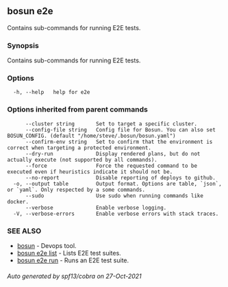 ## bosun e2e

Contains sub-commands for running E2E tests.

### Synopsis

Contains sub-commands for running E2E tests.

### Options

```
  -h, --help   help for e2e
```

### Options inherited from parent commands

```
      --cluster string       Set to target a specific cluster.
      --config-file string   Config file for Bosun. You can also set BOSUN_CONFIG. (default "/home/steve/.bosun/bosun.yaml")
      --confirm-env string   Set to confirm that the environment is correct when targeting a protected environment.
      --dry-run              Display rendered plans, but do not actually execute (not supported by all commands).
      --force                Force the requested command to be executed even if heuristics indicate it should not be.
      --no-report            Disable reporting of deploys to github.
  -o, --output table         Output format. Options are table, `json`, or `yaml`. Only respected by a some commands.
      --sudo                 Use sudo when running commands like docker.
      --verbose              Enable verbose logging.
  -V, --verbose-errors       Enable verbose errors with stack traces.
```

### SEE ALSO

* [bosun](bosun.md)	 - Devops tool.
* [bosun e2e list](bosun_e2e_list.md)	 - Lists E2E test suites.
* [bosun e2e run](bosun_e2e_run.md)	 - Runs an E2E test suite.

###### Auto generated by spf13/cobra on 27-Oct-2021
